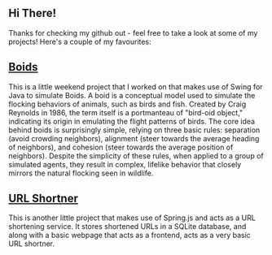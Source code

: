 ## Hi There!
Thanks for checking my github out - feel free to take a look at some of my projects! Here's a couple of my favourites:

## [Boids](https://github.com/samuellogan/boids)
This is a little weekend project that I worked on that makes use of Swing for Java to simulate Boids. A boid is a conceptual model used to simulate the flocking behaviors of animals, such as birds and fish. Created by Craig Reynolds in 1986, the term itself is a portmanteau of "bird-oid object," indicating its origin in emulating the flight patterns of birds. The core idea behind boids is surprisingly simple, relying on three basic rules: separation (avoid crowding neighbors), alignment (steer towards the average heading of neighbors), and cohesion (steer towards the average position of neighbors). Despite the simplicity of these rules, when applied to a group of simulated agents, they result in complex, lifelike behavior that closely mirrors the natural flocking seen in wildlife.

## [URL Shortner](https://github.com/samuellogan/shorturl)
This is another little project that makes use of Spring.js and acts as a URL shortening service. It stores shortened URLs in a SQLite database, and along with a basic webpage that acts as a frontend, acts as a very basic URL shortner.
